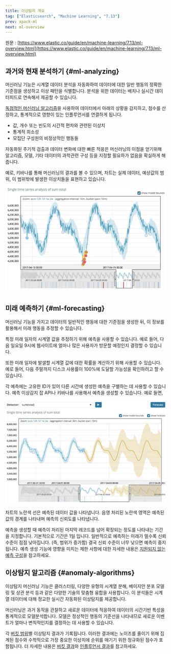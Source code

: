```yaml
---
title: 이상탐지 개요
tag: ["Elasticsearch", "Machine Learning", "7.13"]
prev: xpack-ml
next: ml-overview
---
```


원문 : [https://www.elastic.co/guide/en/machine-learning/7.13/ml-overview.html](https://www.elastic.co/guide/en/machine-learning/7.13/ml-overview.html)

## 과거와 현재 분석하기 {#ml-analyzing}

머신러닝 기능은 시계열 데이터 분석을 자동화하여 데이터에 대한 일반 행동의 정확한 기준점을 생성하고 이상 패턴을 식별합니다.
분석을 위한 데이터는 배치나 실시간 데이터피드로 연속해서 제공할 수 있습니다.

[독점적인 머신러닝 알고리즘](#anomaly-algorithms)을 사용하여 데이터에서 아래의 상황을 감지하고, 점수를 산정하고, 통계적으로 영향이 있는 인플루언서를 연결하게 됩니다.

* 값, 개수 또는 빈도의 시간적 편차와 관련된 이상치
* 통계적 희소성
* 모집단 구성원의 비정상적인 행동들

자동화된 주기적 검출과 데이터 변화에 대한 빠른 적응은 머신러닝의 이점을 얻기위해 알고리즘, 모델, 기타 데이터의 과학관련 구성 등을 지정할 필요하가 없음을 확실하게 해줍니다.

예로, 키바나를 통해 머신러닝의 결과를 볼 수 있으며, 차트는 실제 데이터, 예상값의 범위, 이 범위밖에 발생한 이상치들을 표현하고 있습니다.

![overview-smv.jpg](./images/overview-smv.jpg)

## 미래 예측하기 {#ml-forecasting}

머신러닝 기능을 가지고 데이터의 일반적인 행동에 대한 기준점을 생성한 뒤, 이 정보를 활용해서 미래 행동을 추정할 수 있습니다.

특정 미래 일자의 시계열 값을 추정하기 위해 예측을 사용할 수 있습니다.
예로 들어, 다음 일요일 9시에 웹사이트에 얼마나 많은 사용자가 방문할 예정인지 결정할 수 있습니다.

또한 미래 일자에 발샐할 시계열 값에 대한 확률을 계산하기 위해 사용할 수 있습니다.
예로 들어, 다음 주말까지 디스크 사용률이 100%에 도달할 가능성을 확인하려고 할 수 있습니다.

각 예측에는 고유한 ID가 있어 다른 시간에 생성한 예측을 구별하는 데 사용할 수 있습니다.
예측 이상감지 잡 API나 키바나를 사용해서 예측을 생성할 수 있습니다.
예로 들면,

![overview-forecast.jpg](./images/overview-forecast.jpg)

차트의 노란색 선은 예측된 데이터 값을 나타냅니다.
음영 처리된 노란색 영역은 예측된 값의 경계를 나타내며 예측의 신뢰도를 나타냅니다.

예측을 생성할 때 예측이 처리된 마지막 레코드를 넘어 확장되는 정도를 나타내는 기간을 지정합니다.
기본적으로 기간은 1일 입니다.
일반적으로 예측하는 미래가 멀수록 신뢰 수준이 점점 낮아집니다. (즉, 범위가 증가함)
결국 신뢰 수준이 너무 낮으면 예측이 중지됩니다.
예측 생성 기능에 영향을 미치는 제한 사항에 대한 자세한 내용은 [지원되지 않는 예측 구성](./ml-limitations#ml-forecast-config-limitations)을 참고하세요.


## 이상탐지 알고리즘 {#anomaly-algorithms}

이상탐지 머신러닝 기능은 클러스터링, 다양한 유형의 시계열 분해, 베이지안 분포 모델링 및 상관 분석 등과 같은 다양한 기술의 맞춤형 융합을 사용합니다.
이 분석들은 시계열 데이터에 대해 정교한 실시간 자동화된 이상탐지를 제공합니다.

머신러닝은 과거 동작을 관찰하고 새로운 데이터에 적응하여 데이터의 시간기반 특성을 통계적으로 모델분석합니다.
모델은 정상적인 행동의 기준선을 나타내므로 새로운 이벤트가 얼마나 변칙적인지를 결정하는 데 사용할 수 있습니다.

각 [버킷 범위](ml-buckets.md)별 이상탐지 결과가 기록됩니다.
이러한 결과에는 노이즈를 줄이기 위해 집계된 점수와 수학적으로 가장 중요한 이상치에 순위를 매기기 위한 정규화된 점수가 포함됩니다.
더 자세한 내용은 [버킷 결과](ml-buckets.md#ml-bucket-results)와 [인플루언서 결과](ml-influencers.md#ml-influencer-results)를 참고하세요.

<AdsenseB />